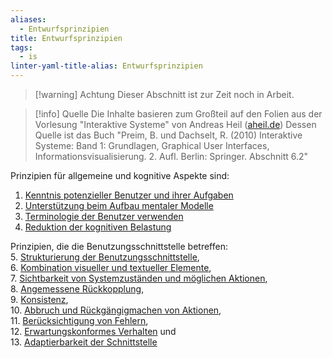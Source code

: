 ```yaml
---
aliases:
  - Entwurfsprinzipien
title: Entwurfsprinzipien
tags:
  - is
linter-yaml-title-alias: Entwurfsprinzipien
---
```

> [!warning] Achtung
> Dieser Abschnitt ist zur Zeit noch in Arbeit.

> [!info] Quelle
> Die Inhalte basieren zum Großteil auf den Folien aus der Vorlesung "Interaktive Systeme" von Andreas Heil ([aheil.de](https://aheil.de))
> Dessen Quelle ist das Buch "Preim, B. und Dachselt, R. (2010) Interaktive Systeme: Band 1: Grundlagen, Graphical User Interfaces, Informationsvisualisierung. 2. Aufl. Berlin: Springer. Abschnitt 6.2"

Prinzipien für allgemeine und kognitive Aspekte sind:
1. [Kenntnis potenzieller Benutzer und ihrer Aufgaben](docs/main/UI%20&%20UX/Interaktive%20Systeme/Entwurfsprinzipien/Kenntnis%20potenzieller%20Benutzer%20und%20ihrer%20Aufgaben.md)
2. [Unterstützung beim Aufbau mentaler Modelle](docs/main/UI%20&%20UX/Interaktive%20Systeme/Entwurfsprinzipien/Unterstützung%20beim%20Aufbau%20mentaler%20Modelle.md)  
3. [Terminologie der Benutzer verwenden](docs/main/UI%20&%20UX/Interaktive%20Systeme/Entwurfsprinzipien/Terminologie%20der%20Benutzer%20verwenden.md)
4. [Reduktion der kognitiven Belastung](docs/main/UI%20&%20UX/Interaktive%20Systeme/Entwurfsprinzipien/Reduktion%20der%20kognitiven%20Belastung.md)

Prinzipien, die die Benutzungsschnittstelle betreffen:  
5. [Strukturierung der Benutzungsschnittstelle](docs/main/UI%20&%20UX/Interaktive%20Systeme/Entwurfsprinzipien/Strukturierung%20der%20Benutzungsschnittstelle.md),  
6. [Kombination visueller und textueller Elemente](docs/main/UI%20&%20UX/Interaktive%20Systeme/Entwurfsprinzipien/Kombination%20visueller%20und%20textueller%20Elemente.md),  
7. [Sichtbarkeit von Systemzuständen und möglichen Aktionen](docs/main/UI%20&%20UX/Interaktive%20Systeme/Entwurfsprinzipien/Sichtbarkeit%20von%20Systemzuständen%20und%20möglichen%20Aktionen.md),  
8. [Angemessene Rückkopplung](docs/main/UI%20&%20UX/Interaktive%20Systeme/Entwurfsprinzipien/Angemessene%20Rückkopplung.md),  
9. [Konsistenz](docs/main/UI%20&%20UX/Interaktive%20Systeme/Entwurfsprinzipien/Konsistenz.md),  
10. [Abbruch und Rückgängigmachen von Aktionen](docs/main/UI%20&%20UX/Interaktive%20Systeme/Entwurfsprinzipien/Abbruch%20und%20Rückgängigmachen%20von%20Aktionen.md),  
11. [Berücksichtigung von Fehlern](docs/main/UI%20&%20UX/Interaktive%20Systeme/Entwurfsprinzipien/Berücksichtigung%20von%20Fehlern.md),  
12. [Erwartungskonformes Verhalten](docs/main/UI%20&%20UX/Interaktive%20Systeme/Entwurfsprinzipien/Erwartungskonformes%20Verhalten.md) und  
13. [Adaptierbarkeit der Schnittstelle](docs/main/UI%20&%20UX/Interaktive%20Systeme/Entwurfsprinzipien/Adaptierbarkeit%20der%20Schnittstelle.md)